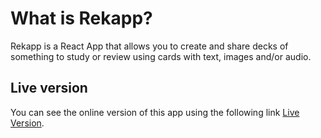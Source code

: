 # What is Rekapp?

Rekapp is a React App that allows you to create and share decks of something to study or review using cards with text, images and/or audio.

## Live version

You can see the online version of this app using the following link [Live Version](https://rekapping.herokuapp.com/).